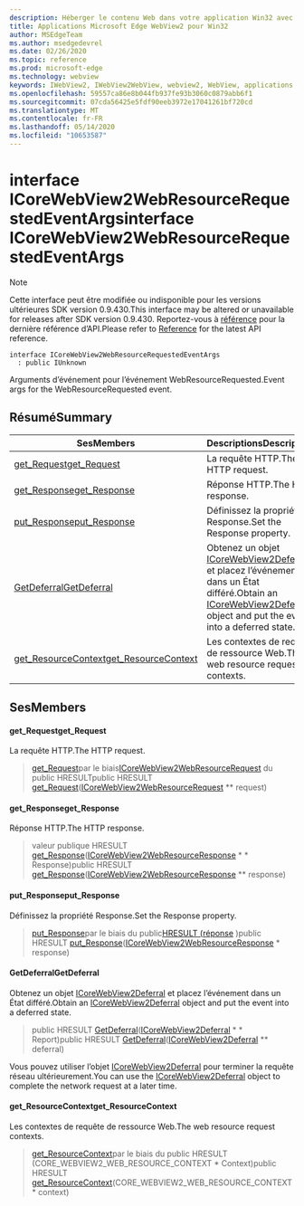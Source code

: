 ```yaml
---
description: Héberger le contenu Web dans votre application Win32 avec le contrôle Microsoft Edge WebView2
title: Applications Microsoft Edge WebView2 pour Win32
author: MSEdgeTeam
ms.author: msedgedevrel
ms.date: 02/26/2020
ms.topic: reference
ms.prod: microsoft-edge
ms.technology: webview
keywords: IWebView2, IWebView2WebView, webview2, WebView, applications Win32, Win32, Edge, ICoreWebView2, ICoreWebView2Host, contrôle de navigateur, html Edge
ms.openlocfilehash: 59557ca86e8b044fb937fe93b3060c0879abb6f1
ms.sourcegitcommit: 07cda56425e5fdf90eeb3972e17041261bf720cd
ms.translationtype: MT
ms.contentlocale: fr-FR
ms.lasthandoff: 05/14/2020
ms.locfileid: "10653587"
---
```

# <span data-ttu-id="76832-104">interface ICoreWebView2WebResourceRequestedEventArgs</span><span class="sxs-lookup"><span data-stu-id="76832-104">interface ICoreWebView2WebResourceRequestedEventArgs</span></span> 

> [!NOTE]
> <span data-ttu-id="76832-105">Cette interface peut être modifiée ou indisponible pour les versions ultérieures SDK version 0.9.430.</span><span class="sxs-lookup"><span data-stu-id="76832-105">This interface may be altered or unavailable for releases after SDK version 0.9.430.</span></span> <span data-ttu-id="76832-106">Reportez-vous à [référence](../../../webview2-api-reference.md) pour la dernière référence d’API.</span><span class="sxs-lookup"><span data-stu-id="76832-106">Please refer to [Reference](../../../webview2-api-reference.md) for the latest API reference.</span></span>

```
interface ICoreWebView2WebResourceRequestedEventArgs
  : public IUnknown
```

<span data-ttu-id="76832-107">Arguments d’événement pour l’événement WebResourceRequested.</span><span class="sxs-lookup"><span data-stu-id="76832-107">Event args for the WebResourceRequested event.</span></span>

## <span data-ttu-id="76832-108">Résumé</span><span class="sxs-lookup"><span data-stu-id="76832-108">Summary</span></span>

 <span data-ttu-id="76832-109">Ses</span><span class="sxs-lookup"><span data-stu-id="76832-109">Members</span></span>                        | <span data-ttu-id="76832-110">Descriptions</span><span class="sxs-lookup"><span data-stu-id="76832-110">Descriptions</span></span>
--------------------------------|---------------------------------------------
[<span data-ttu-id="76832-111">get_Request</span><span class="sxs-lookup"><span data-stu-id="76832-111">get_Request</span></span>](#get_request) | <span data-ttu-id="76832-112">La requête HTTP.</span><span class="sxs-lookup"><span data-stu-id="76832-112">The HTTP request.</span></span>
[<span data-ttu-id="76832-113">get_Response</span><span class="sxs-lookup"><span data-stu-id="76832-113">get_Response</span></span>](#get_response) | <span data-ttu-id="76832-114">Réponse HTTP.</span><span class="sxs-lookup"><span data-stu-id="76832-114">The HTTP response.</span></span>
[<span data-ttu-id="76832-115">put_Response</span><span class="sxs-lookup"><span data-stu-id="76832-115">put_Response</span></span>](#put_response) | <span data-ttu-id="76832-116">Définissez la propriété Response.</span><span class="sxs-lookup"><span data-stu-id="76832-116">Set the Response property.</span></span>
[<span data-ttu-id="76832-117">GetDeferral</span><span class="sxs-lookup"><span data-stu-id="76832-117">GetDeferral</span></span>](#getdeferral) | <span data-ttu-id="76832-118">Obtenez un objet [ICoreWebView2Deferral](ICoreWebView2Deferral.md) et placez l’événement dans un État différé.</span><span class="sxs-lookup"><span data-stu-id="76832-118">Obtain an [ICoreWebView2Deferral](ICoreWebView2Deferral.md) object and put the event into a deferred state.</span></span>
[<span data-ttu-id="76832-119">get_ResourceContext</span><span class="sxs-lookup"><span data-stu-id="76832-119">get_ResourceContext</span></span>](#get_resourcecontext) | <span data-ttu-id="76832-120">Les contextes de requête de ressource Web.</span><span class="sxs-lookup"><span data-stu-id="76832-120">The web resource request contexts.</span></span>

## <span data-ttu-id="76832-121">Ses</span><span class="sxs-lookup"><span data-stu-id="76832-121">Members</span></span>

#### <span data-ttu-id="76832-122">get_Request</span><span class="sxs-lookup"><span data-stu-id="76832-122">get_Request</span></span> 

<span data-ttu-id="76832-123">La requête HTTP.</span><span class="sxs-lookup"><span data-stu-id="76832-123">The HTTP request.</span></span>

> <span data-ttu-id="76832-124">[get_Request](#get_request)par le biais[ICoreWebView2WebResourceRequest](ICoreWebView2WebResourceRequest.md) du public HRESULT</span><span class="sxs-lookup"><span data-stu-id="76832-124">public HRESULT [get_Request](#get_request)([ICoreWebView2WebResourceRequest](ICoreWebView2WebResourceRequest.md) \*\* request)</span></span>

#### <span data-ttu-id="76832-125">get_Response</span><span class="sxs-lookup"><span data-stu-id="76832-125">get_Response</span></span> 

<span data-ttu-id="76832-126">Réponse HTTP.</span><span class="sxs-lookup"><span data-stu-id="76832-126">The HTTP response.</span></span>

> <span data-ttu-id="76832-127">valeur publique HRESULT [get_Response](#get_response)([ICoreWebView2WebResourceResponse](ICoreWebView2WebResourceResponse.md) \* \* Response)</span><span class="sxs-lookup"><span data-stu-id="76832-127">public HRESULT [get_Response](#get_response)([ICoreWebView2WebResourceResponse](ICoreWebView2WebResourceResponse.md) \*\* response)</span></span>

#### <span data-ttu-id="76832-128">put_Response</span><span class="sxs-lookup"><span data-stu-id="76832-128">put_Response</span></span> 

<span data-ttu-id="76832-129">Définissez la propriété Response.</span><span class="sxs-lookup"><span data-stu-id="76832-129">Set the Response property.</span></span>

> <span data-ttu-id="76832-130">[put_Response](#put_response)par le biais du public[HRESULT (réponse](ICoreWebView2WebResourceResponse.md) )</span><span class="sxs-lookup"><span data-stu-id="76832-130">public HRESULT [put_Response](#put_response)([ICoreWebView2WebResourceResponse](ICoreWebView2WebResourceResponse.md) \* response)</span></span>

#### <span data-ttu-id="76832-131">GetDeferral</span><span class="sxs-lookup"><span data-stu-id="76832-131">GetDeferral</span></span> 

<span data-ttu-id="76832-132">Obtenez un objet [ICoreWebView2Deferral](ICoreWebView2Deferral.md) et placez l’événement dans un État différé.</span><span class="sxs-lookup"><span data-stu-id="76832-132">Obtain an [ICoreWebView2Deferral](ICoreWebView2Deferral.md) object and put the event into a deferred state.</span></span>

> <span data-ttu-id="76832-133">public HRESULT [GetDeferral](#getdeferral)([ICoreWebView2Deferral](ICoreWebView2Deferral.md) \* \* Report)</span><span class="sxs-lookup"><span data-stu-id="76832-133">public HRESULT [GetDeferral](#getdeferral)([ICoreWebView2Deferral](ICoreWebView2Deferral.md) \*\* deferral)</span></span>

<span data-ttu-id="76832-134">Vous pouvez utiliser l’objet [ICoreWebView2Deferral](ICoreWebView2Deferral.md) pour terminer la requête réseau ultérieurement.</span><span class="sxs-lookup"><span data-stu-id="76832-134">You can use the [ICoreWebView2Deferral](ICoreWebView2Deferral.md) object to complete the network request at a later time.</span></span>

#### <span data-ttu-id="76832-135">get_ResourceContext</span><span class="sxs-lookup"><span data-stu-id="76832-135">get_ResourceContext</span></span> 

<span data-ttu-id="76832-136">Les contextes de requête de ressource Web.</span><span class="sxs-lookup"><span data-stu-id="76832-136">The web resource request contexts.</span></span>

> <span data-ttu-id="76832-137">[get_ResourceContext](#get_resourcecontext)par le biais du public HRESULT (CORE_WEBVIEW2_WEB_RESOURCE_CONTEXT \* Context)</span><span class="sxs-lookup"><span data-stu-id="76832-137">public HRESULT [get_ResourceContext](#get_resourcecontext)(CORE_WEBVIEW2_WEB_RESOURCE_CONTEXT \* context)</span></span>

